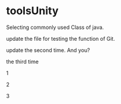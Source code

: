# toolsUnity
Selecting commonly used Class of java.


update the file for testing the function of Git.


update the second time. And you?




the third time

1

2

3